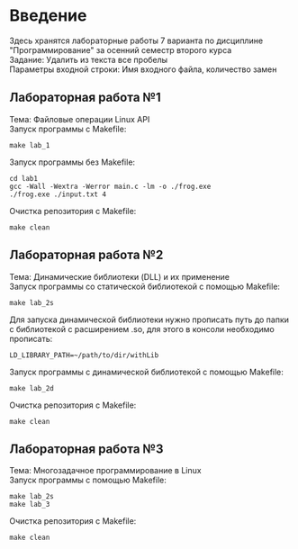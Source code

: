 # Введение

Здесь хранятся лабораторные работы 7 варианта по дисциплине "Программирование" за осенний семестр второго курса  
Задание: Удалить из текста все пробелы  
Параметры входной строки: Имя входного файла, количество замен  

## Лабораторная работа №1

Тема: Файловые операции Linux API  
Запуск программы c Makefile: 
```  
make lab_1 
```  

Запуск программы без Makefile:  
```
cd lab1  
gcc -Wall -Wextra -Werror main.c -lm -o ./frog.exe
./frog.exe ./input.txt 4
```  

Очистка репозитория с Makefile:  
```
make clean  
```  

## Лабораторная работа №2

Тема: Динамические библиотеки (DLL) и их применение  
Запуск программы со статической библиотекой с помощью Makefile: 
```  
make lab_2s  
```  

Для запуска динамической библиотеки нужно прописать путь до папки с библиотекой с расширением .so, для этого в консоли необходимо прописать:  
```  
LD_LIBRARY_PATH=~/path/to/dir/withLib
```  

Запуск программы с динамической библиотекой с помощью Makefile: 
```
make lab_2d  
```   

Очистка репозитория с Makefile:  
```
make clean  
```  

## Лабораторная работа №3

Тема: Многозадачное программирование в Linux  
Запуск программы с помощью Makefile: 
```  
make lab_2s  
make lab_3
```  
Очистка репозитория с Makefile:  
```
make clean  
```  